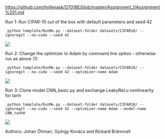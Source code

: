 https://github.com/hyllevask/D7018E/blob/master/Assignment_1/Assignment%201.md

Run 1: 
Run CIFAR-10 out of the box with default parameters and seed 42

```shell
 python template/RunMe.py --dataset-folder datasets/CIFAR10/ --ignoregit --no-cuda --seed 42
````
![](defult_scalars.PNG)

Run 2: 
Change the optimizer to Adam by command line option - otherwise run as above (1)

```shell
 python template/RunMe.py --dataset-folder datasets/CIFAR10/ --ignoregit --no-cuda --seed 42 --optimizer-name Adam
````

![](adam_scalars.PNG)

Run 3:
Clone model CNN_basic.py and exchange LeakyReLu nonlinearity for tanh

```shell
 python template/RunMe.py --dataset-folder datasets/CIFAR10/ --ignoregit --no-cuda --seed 42 --optimizer-name Adam --model-name CNN_tanhH
````

![](tanh_scalars.PNG)

Authors: Johan Öhman, György Kovács and Rickard Brännvall
